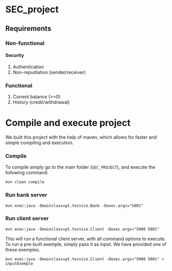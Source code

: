 # SEC_project

## Requirements

### Non-functional

#### Security

1. Authentication 
2. Non-repudiation (sender/receiver)

### Functional

1. Current balance (>=0)
2. History (credit/withdrawal)


# Compile and execute project

We built this project with the help of maven, which allows for faster and simple compiling and execution.

### Compile

To compile simply go to the main folder (`SEC_PROJECT`), and execute the following command:

`mvn clean compile`

### Run bank server

`mvn exec:java -Dmainclass=pt.tecnico.Bank -Dexec.args="5001"`

### Run client server

`mvn exec:java -Dmainclass=pt.tecnico.Client -Dexec.args="5000 5001"`

This will run a functional client server, with all command options to execute.
To run a pre-built exemple, simply pass it as input. We have provided one of these exemples.

`mvn exec:java -Dmainclass=pt.tecnico.Client -Dexec.args="5000 5001" < inputExemple`


